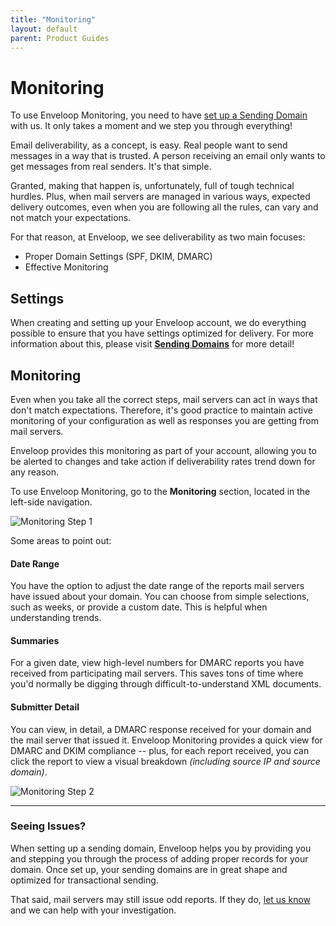 ```yaml
---
title: "Monitoring"
layout: default
parent: Product Guides
---
```


# Monitoring

To use Enveloop Monitoring, you need to have [set up a Sending Domain](../getting-started/adding-a-sending-domain.html) with us. It only takes a moment and we step you through everything!

Email deliverability, as a concept, is easy. Real people want to send messages in a way that is trusted. A person receiving an email only wants to get messages from real senders. It's that simple.&#x20;

Granted, making that happen is, unfortunately, full of tough technical hurdles. Plus, when mail servers are managed in various ways, expected delivery outcomes, even when you are following all the rules, can vary and not match your expectations.

For that reason, at Enveloop, we see deliverability as two main focuses:

* Proper Domain Settings (SPF, DKIM, DMARC)
* Effective Monitoring

## Settings

When creating and setting up your Enveloop account, we do everything possible to ensure that you have settings optimized for delivery. For more information about this, please visit [**Sending Domains**](../getting-started/adding-a-sending-domain.html) for more detail!

## Monitoring

Even when you take all the correct steps, mail servers can act in ways that don't match expectations. Therefore, it's good practice to maintain active monitoring of your configuration as well as responses you are getting from mail servers.

Enveloop provides this monitoring as part of your account, allowing you to be alerted to changes and take action if deliverability rates trend down for any reason.

To use Enveloop Monitoring, go to the **Monitoring** section, located in the left-side navigation.

![Monitoring Step 1](/images/monitoring.png)

Some areas to point out:

#### Date Range

You have the option to adjust the date range of the reports mail servers have issued about your domain. You can choose from simple selections, such as weeks, or provide a custom date. This is helpful when understanding trends.

#### Summaries

For a given date, view high-level numbers for DMARC reports  you have received from participating mail servers. This saves tons of time where you'd normally be digging through difficult-to-understand XML documents.

#### Submitter Detail

You can view, in detail, a DMARC response received for your domain and the mail server that issued it. Enveloop Monitoring provides a quick view for DMARC and DKIM compliance -- plus, for each report received, you can click the report to view a visual breakdown _(including source IP and source domain)_.

![Monitoring Step 2](/images/monitoring-02.png)

***

### Seeing Issues?

When setting up a sending domain, Enveloop helps you by providing you and stepping you through the process of adding proper records for your domain. Once set up, your sending domains are in great shape and optimized for transactional sending.

That said, mail servers may still issue odd reports. If they do, [let us know](mailto:hey@enveloop.com) and we can help with your investigation.

